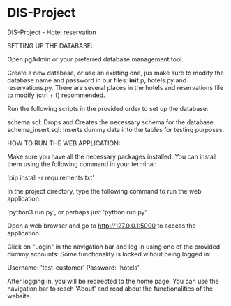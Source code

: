 # DIS-Project
DIS-Project - Hotel reservation

SETTING UP THE DATABASE:

Open pgAdmin or your preferred database management tool.

Create a new database, or use an existing one, jus make sure to modify the database name and password in our files:
__init__.p, hotels.py and reservations.py.
There are several places in the hotels and reservations file to modify (ctrl + f) recommended.

Run the following scripts in the provided order to set up the database:

schema.sql: Drops and Creates the necessary schema for the database.
schema_insert.sql: Inserts dummy data into the tables for testing purposes.


HOW TO RUN THE WEB APPLICATION:

Make sure you have all the necessary packages installed. You can install them using the following command in your terminal:

'pip install -r requirements.txt'

In the project directory, type the following command to run the web application:

'python3 run.py', or perhaps just 'python run.py'

Open a web browser and go to http://127.0.0.1:5000 to access the application.

Click on "Login" in the navigation bar and log in using one of the provided dummy accounts:
Some functionality is locked wihout being logged in:

Username: 'test-customer'
Password: 'hotels'

After logging in, you will be redirected to the home page. You can use the navigation bar to reach 'About' and read about the functionalities of the website.
